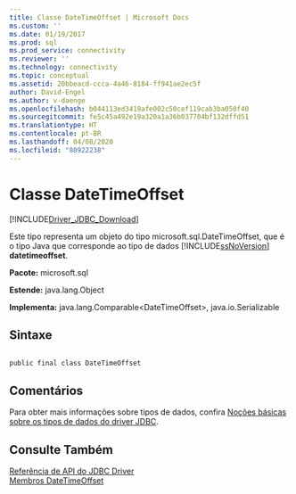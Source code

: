 ```yaml
---
title: Classe DateTimeOffset | Microsoft Docs
ms.custom: ''
ms.date: 01/19/2017
ms.prod: sql
ms.prod_service: connectivity
ms.reviewer: ''
ms.technology: connectivity
ms.topic: conceptual
ms.assetid: 20bbeacd-ccca-4a46-8184-ff941ae2ec5f
author: David-Engel
ms.author: v-daenge
ms.openlocfilehash: b044113ed3419afe002c50cef119cab3ba050f40
ms.sourcegitcommit: fe5c45a492e19a320a1a36b037704bf132dffd51
ms.translationtype: HT
ms.contentlocale: pt-BR
ms.lasthandoff: 04/08/2020
ms.locfileid: "80922238"
---
```

# <a name="datetimeoffset-class"></a>Classe DateTimeOffset
[!INCLUDE[Driver_JDBC_Download](../../../includes/driver_jdbc_download.md)]

  Este tipo representa um objeto do tipo microsoft.sql.DateTimeOffset, que é o tipo Java que corresponde ao tipo de dados [!INCLUDE[ssNoVersion](../../../includes/ssnoversion-md.md)] **datetimeoffset**.  
  
 **Pacote:** microsoft.sql  
  
 **Estende:** java.lang.Object  
  
 **Implementa:** java.lang.Comparable\<DateTimeOffset>, java.io.Serializable  
  
## <a name="syntax"></a>Sintaxe  
  
```  
  
public final class DateTimeOffset  
```  
  
## <a name="remarks"></a>Comentários  
 Para obter mais informações sobre tipos de dados, confira [Noções básicas sobre os tipos de dados do driver JDBC](../../../connect/jdbc/understanding-the-jdbc-driver-data-types.md).  
  
## <a name="see-also"></a>Consulte Também  
 [Referência de API do JDBC Driver](../../../connect/jdbc/reference/jdbc-driver-api-reference.md)   
 [Membros DateTimeOffset](../../../connect/jdbc/reference/datetimeoffset-members.md)  
  
  
